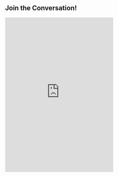 ## Join the Conversation!
<iframe src="https://discord.com/widget?id=889156198123860019&theme=dark" width="350" height="500" allowtransparency="true" frameborder="0" sandbox="allow-popups allow-popups-to-escape-sandbox allow-same-origin allow-scripts"></iframe>
